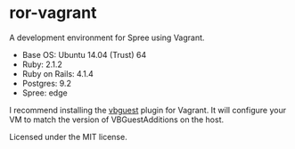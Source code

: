 # ror-vagrant

A development environment for Spree using Vagrant.

* Base OS: Ubuntu 14.04 (Trust) 64
* Ruby: 2.1.2
* Ruby on Rails: 4.1.4
* Postgres: 9.2
* Spree: edge

I recommend installing the [vbguest](https://github.com/dotless-de/vagrant-vbguest) plugin for Vagrant.
It will configure your VM to match the version of VBGuestAdditions on the host.

Licensed under the MIT license.
